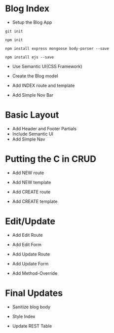 # Blog Index

- Setup the Blog App

`git init`

`npm init`

`npm install express mongoose body-parser --save`

`npm install ejs --save`

- Use Semantic UI(CSS Framework)


- Create the Blog model
- Add INDEX route and template
- Add Simple Nov Bar

# Basic Layout

- Add Header and Footer Partials
- Include Semantic UI
- Add Simple Nav

# Putting the C in CRUD

- Add NEW route

- Add NEW template

- Add CREATE route

- Add CREATE template

# Edit/Update

- Add Edit Route

- Add Edit Form

- Add Update Route

- Add Update Form

- Add Method-Override

# Final Updates

- Sanitize blog body

- Style Index

- Update REST Table